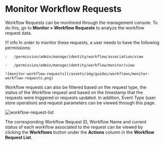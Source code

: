 # Monitor Workflow Requests

Workflow Requests can be monitored through the management console. To do this, go to **Monitor > Workflow Requests** to analyze the workflow
request data.

!!! info 
    In order to monitor these requests, a user needs to have the following permissions:

    -	/permission/admin/manage/identity/workflow/association/view

    -	/permission/admin/manage/identity/workflow/monitor/view

    ![monitor-workflow-requests](/assets/img/guides/workflows/monitor-workflow-requests.png) 

Workflow requests can also be filtered based on the request type, the status of the Workflow request and based on the timestamp that the requests were triggered or requests updated. In addition, Event Type
(user store operation) and request parameters can be viewed through this page.

![workflow-request-list](/assets/img/guides/workflows/workflow-request-list.png)

The corresponding Workflow Request ID, Workflow Name and current status of each workflow associated to the request can be viewed by clicking the **Workflows** button under the **Actions** column in the **Workflow Request List**.
    